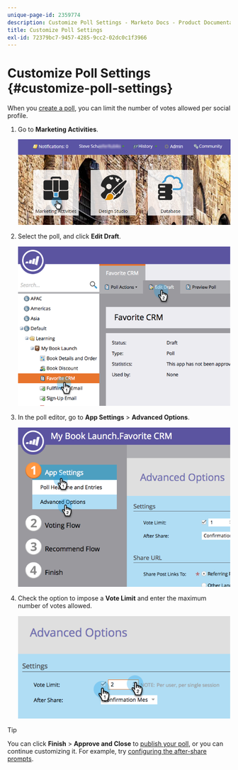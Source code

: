 ```yaml
---
unique-page-id: 2359774
description: Customize Poll Settings - Marketo Docs - Product Documentation
title: Customize Poll Settings
exl-id: 72379bc7-9457-4285-9cc2-02dc0c1f3966
---
```

# Customize Poll Settings {#customize-poll-settings}

When you [create a poll](/help/marketo/product-docs/demand-generation/social/creating-a-poll/create-a-poll.md), you can limit the number of votes allowed per social profile.

1. Go to **Marketing Activities**.

   ![](assets/login-marketing-activities.png)

1. Select the poll, and click **Edit Draft**.

   ![](assets/image2014-9-19-10-3a56-3a37.png)

1. In the poll editor, go to **App Settings** > **Advanced Options**.

   ![](assets/image2014-9-19-10-3a56-3a44.png)

1. Check the option to impose a **Vote Limit** and enter the maximum number of votes allowed.

   ![](assets/image2014-9-19-10-3a56-3a54.png)

>[!TIP]
>
>You can click **Finish** > **Approve and Close** to [publish your poll](/help/marketo/product-docs/demand-generation/social/creating-a-poll/publish-a-poll.md), or you can continue customizing it. For example, try [configuring the after-share prompts](/help/marketo/product-docs/demand-generation/social/configuring-social-actions/configure-after-share-prompts.md).

